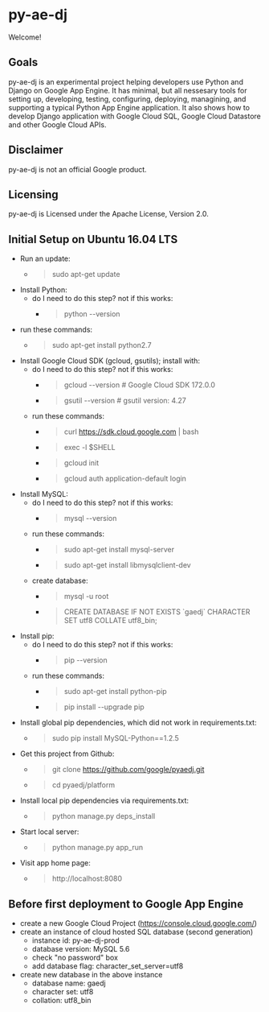 # py-ae-dj

Welcome!

## Goals

py-ae-dj is an experimental project helping developers use Python and Django
on Google App Engine. It has minimal, but all nessesary tools for setting up,
developing, testing, configuring, deploying, managining, and supporting a
typical Python App Engine application. It also shows how to develop Django
application with Google Cloud SQL, Google Cloud Datastore and other Google
Cloud APIs.

## Disclaimer

py-ae-dj is not an official Google product.

## Licensing

py-ae-dj is Licensed under the Apache License, Version 2.0.

## Initial Setup on Ubuntu 16.04 LTS
  * Run an update:
    * > sudo apt-get update
  * Install Python:
    * do I need to do this step? not if this works:
      * > python --version
   * run these commands:
      * > sudo apt-get install python2.7
  * Install Google Cloud SDK (gcloud, gsutils); install with:
    * do I need to do this step? not if this works:
      * > gcloud --version  # Google Cloud SDK 172.0.0
      * > gsutil --version  # gsutil version: 4.27
    * run these commands:
      * > curl https://sdk.cloud.google.com | bash
      * > exec -l $SHELL
      * > gcloud init
      * > gcloud auth application-default login
  * Install MySQL:
    * do I need to do this step? not if this works:
      * > mysql --version
    * run these commands:
      * > sudo apt-get install mysql-server
      * > sudo apt-get install libmysqlclient-dev
    * create database:
      * > mysql -u root
      * > CREATE DATABASE IF NOT EXISTS \`gaedj\` CHARACTER SET utf8 COLLATE utf8_bin;
  * Install pip:
    * do I need to do this step? not if this works:
      * > pip --version
    * run these commands:
      * > sudo apt-get install python-pip
      * > pip install --upgrade pip
  * Install global pip dependencies, which did not work in requirements.txt:
    * > sudo pip install MySQL-Python==1.2.5
  * Get this project from Github:
    * > git clone https://github.com/google/pyaedj.git
    * > cd pyaedj/platform
  * Install local pip dependencies via requirements.txt:
    * > python manage.py deps_install
  * Start local server:
    * > python manage.py app_run
  * Visit app home page:
    * > http://localhost:8080

## Before first deployment to Google App Engine
  * create a new Google Cloud Project (https://console.cloud.google.com/)
  * create an instance of cloud hosted SQL database (second generation)
    * instance id: py-ae-dj-prod
    * database version: MySQL 5.6
    * check "no password" box
    * add database flag: character_set_server=utf8
  * create new database in the above instance
    * database name: gaedj
    * character set: utf8
    * collation: utf8_bin


